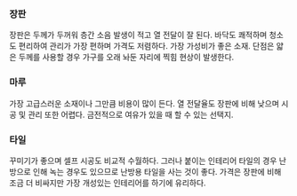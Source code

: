 ### 장판
장판은 두께가 두꺼워 층간 소음 발생이 적고 열 전달이 잘 된다. 바닥도 쾌적하며 청소도 편리하여 관리가 가장 편하며 가격도 저렴하다. 가장 가성비가 좋은 소재. 단점은 얇은 두께를 사용할 경우 가구를 오래 놔둔 자리에 찍힘 현상이 발생한다. 

### 마루
가장 고급스러운 소재이나 그만큼 비용이 많이 든다. 열 전달율도 장판에 비해 낮으며 시공 및 관리 또한 어렵다. 금전적으로 여유가 있을 때 할 수 있는 선택지.

### 타일
꾸미기가 좋으며 셀프 시공도 비교적 수월하다. 그러나 붙이는 인테리어 타일의 경우 난방으로 인해 녹는 경우도 있으므로 난방용 타일을 사는 것이 좋다. 가격은 장판에 비해 조금 더 비싸지만 가장 개성있는 인테리어를 하기에 유리하다.